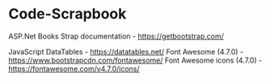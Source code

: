 # Code-Scrapbook

ASP.Net
Books Strap documentation - https://getbootstrap.com/

JavaScript
DataTables - https://datatables.net/
Font Awesome (4.7.0) - https://www.bootstrapcdn.com/fontawesome/
Font Awesome icons (4.7.0) - https://fontawesome.com/v4.7.0/icons/